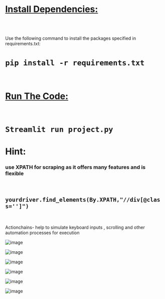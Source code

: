 <h1><u>Install Dependencies:</u></h1>
<br><br>
<p>Use the following command to install the packages specified in requirements.txt:<p>

<h1><code>pip install -r requirements.txt</code></h1>
<br>

<h1><u>Run The Code:</u></h1>
<br>

<h1><code>Streamlit run project.py</code></h1>

<h1>Hint: </h1>
<h3><p>use XPATH for scraping as it offers many features and is flexible</p></h3> <br>
<h2><code>yourdriver.find_elements(By.XPATH,"//div[@class='']")</code></h2>
<br>
<p>Actionchains- help to simulate keyboard inputs , scrolling and other automation processes for execution</p>

![image](https://github.com/user-attachments/assets/71c79471-37b8-409b-82cc-14997f91ac3a)

![image](https://github.com/user-attachments/assets/55e20158-9480-48b9-9b44-ff615b825303)

![image](https://github.com/user-attachments/assets/32939f16-17bf-4d11-baa9-5ef649bf71ef)

![image](https://github.com/user-attachments/assets/48c73691-96b1-48b6-ae78-587adfd3e612)

![image](https://github.com/user-attachments/assets/559e444b-34a3-4334-9001-efaf5c564665)

![image](https://github.com/user-attachments/assets/2ff06127-e850-4310-b7c3-1ca5600b9f02)
